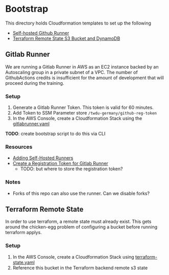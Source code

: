 # Bootstrap
This directory holds Cloudformation templates to set up the following
* [Self-hosted Github Runner](#githubrunner)
* [Terraform Remote State S3 Bucket and DynamoDB](#terraform-remote-state)


## Gitlab Runner
We are running a Gitlab Runner in AWS as an EC2 instance backed by an Autoscaling group in a private subnet of a VPC. The number of GithubActions credits is insufficient for the amount of development that will proceed during the training.

### Setup
1. Generate a Gitlab Runner Token. This token is valid for 60 minutes.
2. Add Token to SSM Parameter store `/twdu-germany/github-reg-token`   
3. In the AWS Console, create a Cloudformation Stack using the [gitlabrunner.yaml](./gitlabrunner.yaml)

**TODO**: create bootstrap script to do this via CLI

### Resources
* [Adding Self-Hosted Runners](https://docs.github.com/en/actions/hosting-your-own-runners/adding-self-hosted-runners)
* [Create a Registration Token for Gitlab Runner](https://docs.github.com/en/rest/reference/actions#create-a-registration-token-for-an-organization)
    * TODO: but where to store the registration token?

### Notes
* Forks of this repo can also use the runner. Can we disable forks?

## Terraform Remote State
In order to use terraform, a remote state must already exist. This gets around the chicken-egg problem of configuring a bucket before running terraform applys.

### Setup
1. In the AWS Console, create a Cloudformation Stack using [terraform-state.yaml](./terraform-state.yaml)
2. Reference this bucket in the Terraform backend remote s3 state
